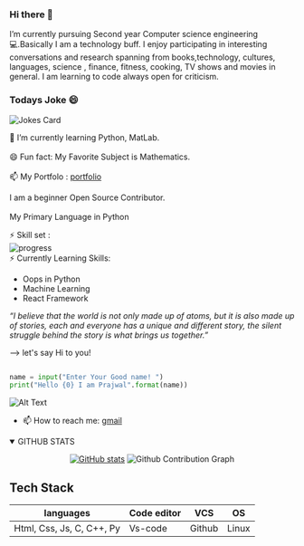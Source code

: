 ### Hi there 👋
<p>I’m currently pursuing Second year Computer science engineering 💻.Basically I am a technology buff. I enjoy participating in interesting conversations and research spanning from books,technology, cultures, languages, science , finance, fitness, cooking, TV shows and movies in general. I am learning to code always open for criticism.

### Todays Joke 😄
![Jokes Card](https://readme-jokes.vercel.app/api)

  🌱 I’m currently learning Python, MatLab. </br> </br>
  😄 Fun fact: My Favorite Subject is Mathematics.</br> </br>
  📫 My Portfolo : [portfolio](https://prajwalprakash3722.github.io/prajwalsportfolio/)</br> 
    
  I am a beginner Open Source Contributor.</br> </br>
  My Primary Language in Python
    
 ⚡ Skill set : </br>
    ![progress](https://user-images.githubusercontent.com/71436720/118646262-9804ea80-b7fd-11eb-983f-dde3c9dcabad.gif) </br>
  ⚡ Currently Learning Skills: 
   + Oops in Python
   + Machine Learning
   + React Framework
      
<!--   ⚡ Projects:
  + To-do Web-App
  + Covid Vaccine slot tracker
  + Covid Tweet retweet bot
  + Cryptoprice-tracker (Development stage) </br> -->

<i>“I believe that the world is not only made up of atoms, but it is also made up of stories, each and everyone has a unique and different story, the silent struggle behind the story is what brings us together.”</i></p>

--> let's say Hi to you!
```python

name = input("Enter Your Good name! ")
print("Hello {0} I am Prajwal".format(name))
```
![Alt Text](https://media.giphy.com/media/vFKqnCdLPNOKc/giphy.gif)
- 📫 How to reach me: [gmail](mailto:prajwalprakash3722@gmail.com)
<details open>
<summary style="cursor: pointer;">GITHUB STATS</summary>
<div align=center>

[![GitHub stats](https://github-readme-stats.vercel.app/api?username=Prajwalprakash3722&show_icons=true&theme=tokyonight&line_height=27)](https://github.com/Prajwalprakash3722)
![Github Contribution Graph](https://activity-graph.herokuapp.com/graph?username=Prajwalprakash3722&bg_color=1a1b26&color=73daca&line=7dcfff&point=bb9af7&area=true&hide_border=true)
</div>
</details>

## Tech Stack
languages | Code editor | VCS | OS
------------ | -------------|---------------|------------
Html, Css, Js, C, C++, Py|Vs-code |Github|Linux
<!--
**Prajwalprakash3722/Prajwalprakash3722** is a ✨ _special_ ✨ repository because its `README.md` (this file) appears on your GitHub profile.
Here are some ideas to get you started:

- 🔭 I’m currently working on ...
- 🌱 I’m currently learning ...
- 👯 I’m looking to collaborate on ...
- 🤔 I’m looking for help with ...
- 💬 Ask me about ...

- 😄 Pronouns: ...
- ⚡ Fun fact: ...

